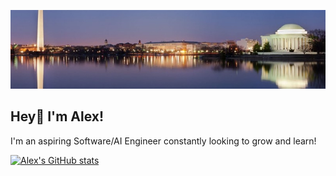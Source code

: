 ![Banner](https://github.com/alexfarouz/alexfarouz/blob/main/banner.jpg)
## Hey👋 I'm Alex!
I'm an aspiring Software/AI Engineer constantly looking to grow and learn!</sub>


[![Alex's GitHub stats](https://github-readme-stats.vercel.app/api?username=alexfarouz)](https://github.com/anuraghazra/github-readme-stats)
